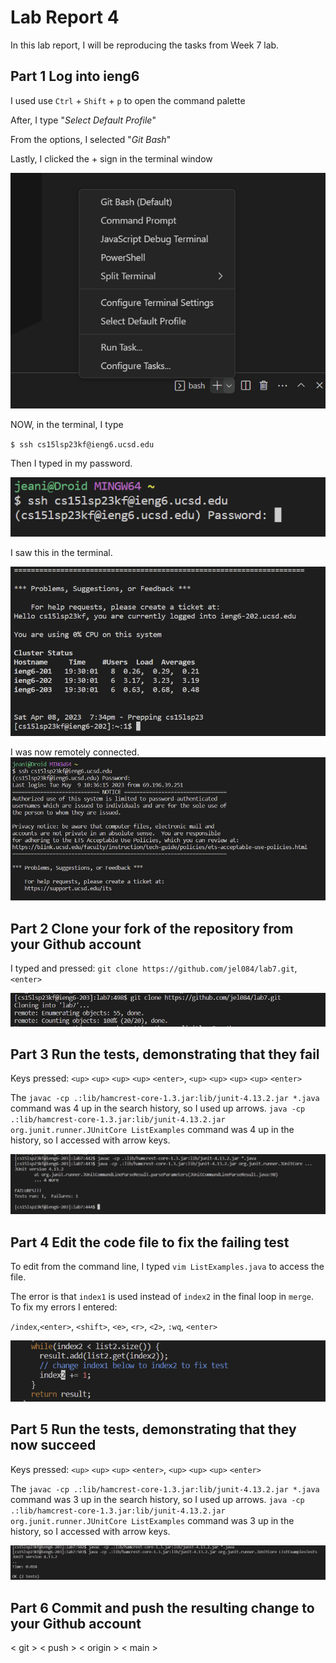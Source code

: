 # **Lab Report 4**
In this lab report, I will be reproducing the tasks from Week 7 lab.

## **Part 1** Log into ieng6
I used use `Ctrl` + `Shift` + `p` to open the command palette

After, I type "*Select Default Profile*"

From the options, I selected "*Git Bash*"

Lastly, I clicked the + sign in the terminal window

![Image](bash.png)

NOW, in the terminal, I type 

`$ ssh cs15lsp23kf@ieng6.ucsd.edu`

Then I typed in my password.

![Image](password.png)

I saw this in the terminal. 

![Image](yay.png)

I was now remotely connected.
![Image](loging.png)

## **Part 2** Clone your fork of the repository from your Github account
I typed and pressed: `git clone https://github.com/jel084/lab7.git`,`<enter>`
  
![Image](clone.png)
## **Part 3** Run the tests, demonstrating that they fail
Keys pressed: `<up>` `<up>` `<up>` `<up>` `<enter>`, `<up>` `<up>` `<up>` `<up>` `<enter>` 
  
The `javac -cp .:lib/hamcrest-core-1.3.jar:lib/junit-4.13.2.jar *.java` command was 4 up in the search history, so I used up arrows. `java -cp .:lib/hamcrest-core-1.3.jar:lib/junit-4.13.2.jar org.junit.runner.JUnitCore ListExamples` command was 4 up in the history, so I accessed with arrow keys.

![Image](testing.png)
## **Part 4** Edit the code file to fix the failing test
To edit from the command line, I typed `vim ListExamples.java` to access the file.

The error is that `index1` is used instead of `index2` in the final loop in `merge`. To fix my errors I entered:

`/index`,`<enter>`, `<shift>`, `<e>`, `<r>`, `<2>`, `:wq`, `<enter>`

![Image](fixed.png)

## **Part 5** Run the tests, demonstrating that they now succeed
Keys pressed: `<up>` `<up>` `<up>` `<enter>`, `<up>` `<up>` `<up>` `<enter>` 
  
The `javac -cp .:lib/hamcrest-core-1.3.jar:lib/junit-4.13.2.jar *.java` command was 3 up in the search history, so I used up arrows. `java -cp .:lib/hamcrest-core-1.3.jar:lib/junit-4.13.2.jar org.junit.runner.JUnitCore ListExamples` command was 3 up in the history, so I accessed with arrow keys.

![Image](passing.png)
## **Part 6** Commit and push the resulting change to your Github account

< git > < push > < origin > < main >
